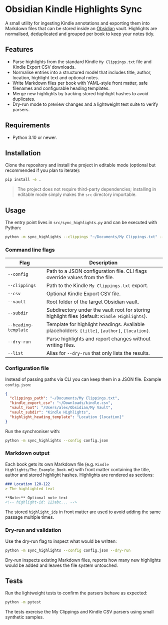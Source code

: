 # Obsidian Kindle Highlights Sync

A small utility for ingesting Kindle annotations and exporting them into Markdown files that can be stored inside an [Obsidian](https://obsidian.md/) vault. Highlights are normalised, deduplicated and grouped per book to keep your notes tidy.

## Features

- Parse highlights from the standard Kindle `My Clippings.txt` file and Kindle Export CSV downloads.
- Normalise entries into a structured model that includes title, author, location, highlight text and optional notes.
- Write Markdown files per book with YAML-style front matter, safe filenames and configurable heading templates.
- Merge new highlights by tracking stored highlight hashes to avoid duplicates.
- Dry-run mode to preview changes and a lightweight test suite to verify parsers.

## Requirements

- Python 3.10 or newer.

## Installation

Clone the repository and install the project in editable mode (optional but recommended if you plan to iterate):

```bash
pip install -e .
```

> The project does not require third-party dependencies; installing in editable mode simply makes the `src` directory importable.

## Usage

The entry point lives in `src/sync_highlights.py` and can be executed with Python:

```bash
python -m sync_highlights --clippings "~/Documents/My Clippings.txt" --vault "/path/to/Obsidian" --dry-run
```

### Command line flags

| Flag | Description |
| --- | --- |
| `--config` | Path to a JSON configuration file. CLI flags override values from the file. |
| `--clippings` | Path to the Kindle `My Clippings.txt` export. |
| `--csv` | Optional Kindle Export CSV file. |
| `--vault` | Root folder of the target Obsidian vault. |
| `--subdir` | Subdirectory under the vault root for storing highlight files (default: `Kindle Highlights`). |
| `--heading-template` | Template for highlight headings. Available placeholders: `{title}`, `{author}`, `{location}`. |
| `--dry-run` | Parse highlights and report changes without writing files. |
| `--list` | Alias for `--dry-run` that only lists the results. |

### Configuration file

Instead of passing paths via CLI you can keep them in a JSON file. Example `config.json`:

```json
{
  "clippings_path": "~/Documents/My Clippings.txt",
  "kindle_export_csv": "~/Downloads/kindle.csv",
  "vault_root": "/Users/alex/Obsidian/My Vault",
  "vault_subdir": "Kindle Highlights",
  "highlight_heading_template": "Location {location}"
}
```

Run the synchroniser with:

```bash
python -m sync_highlights --config config.json
```

### Markdown output

Each book gets its own Markdown file (e.g. `Kindle Highlights/The_Example_Book.md`) with front matter containing the title, author and stored highlight hashes. Highlights are rendered as sections:

```markdown
### Location 120-122
> The highlighted text

**Note:** Optional note text
<!-- highlight-id: 123abc... -->
```

The stored `highlight_ids` in front matter are used to avoid adding the same passage multiple times.

### Dry-run and validation

Use the dry-run flag to inspect what would be written:

```bash
python -m sync_highlights --config config.json --dry-run
```

Dry-run inspects existing Markdown files, reports how many new highlights would be added and leaves the file system untouched.

## Tests

Run the lightweight tests to confirm the parsers behave as expected:

```bash
python -m pytest
```

The tests exercise the My Clippings and Kindle CSV parsers using small synthetic samples.
